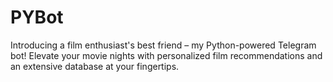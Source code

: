 # PYBot
Introducing a film enthusiast's best friend – my Python-powered Telegram bot! Elevate your movie nights with personalized film recommendations and an extensive database at your fingertips.
